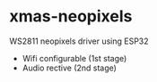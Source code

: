 # xmas-neopixels
WS2811 neopixels driver using ESP32
- Wifi configurable (1st stage)
- Audio rective (2nd stage)
